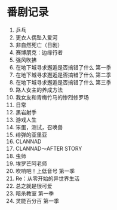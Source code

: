 # 番剧记录

1. 乒乓
2. 更衣人偶坠入爱河
3. 非自然死亡（日剧）
4. 赛博朋克：边缘行者
5. 强风吹拂
6. 在地下城寻求邂逅是否搞错了什么 第一季
7. 在地下城寻求邂逅是否搞错了什么 第二季
8. 在地下城寻求邂逅是否搞错了什么 第三季
9. 路人女主的养成方法
10. 我女友和青梅竹马的惨烈修罗场
11. 日常
12. 黑岩射手
13. 游戏人生
14. 笨蛋，测试，召唤兽
15. 绯弹的亚里亚
16. CLANNAD
17. CLANNAD～AFTER STORY
18. 虫师
19. 埃罗芒阿老师
20. 吹响吧！上低音号 第一季
21. Re：从零开始的异世界生活
22. 总之就是很可爱
23. 暗杀教室 第一季
24. 灵能百分百 第一季